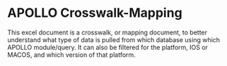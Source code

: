# APOLLO Crosswalk-Mapping
 This excel document is a crosswalk, or mapping document, to better understand what type of data is pulled from which database using which APOLLO module/query. It can also be filtered for the platform, IOS or MACOS, and which version of that platform.

